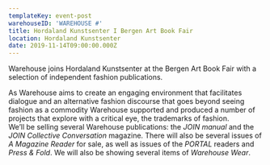 ```yaml
---
templateKey: event-post
warehouseID: 'WAREHOUSE #'
title: Hordaland Kunstsenter I Bergen Art Book Fair
location: Hordaland Kunstsenter
date: 2019-11-14T09:00:00.000Z
---
```

Warehouse joins Hordaland Kunstsenter at the Bergen Art Book Fair with a selection of independent fashion publications.

As Warehouse aims to create an engaging environment that facilitates dialogue and an alternative fashion discourse that goes beyond seeing fashion as a commodity Warehouse supported and produced a number of projects that explore with a critical eye, the trademarks of fashion. \
We’ll be selling several Warehouse publications: the *JOIN manual* and the *JOIN Collective Conversation* magazine. There will also be several issues of *A Magazine Reader* for sale, as well as issues of the *PORTAL* readers and *Press & Fold*. We will also be showing several items of *Warehouse Wear*.